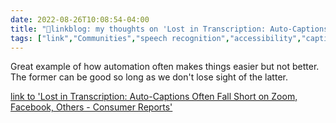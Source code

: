 ```yaml
---
date: 2022-08-26T10:08:54-04:00
title: "🔗linkblog: my thoughts on 'Lost in Transcription: Auto-Captions Often Fall Short on Zoom, Facebook, Others - Consumer Reports'"
tags: ["link","Communities","speech recognition","accessibility","captions"]
---
```

Great example of how automation often makes things easier but not better. The former can be good so long as we don't lose sight of the latter.
 

[link to 'Lost in Transcription: Auto-Captions Often Fall Short on Zoom, Facebook, Others - Consumer Reports'](https://www.consumerreports.org/disability-rights/auto-captions-often-fall-short-on-zoom-facebook-and-others-a9742392879/)
